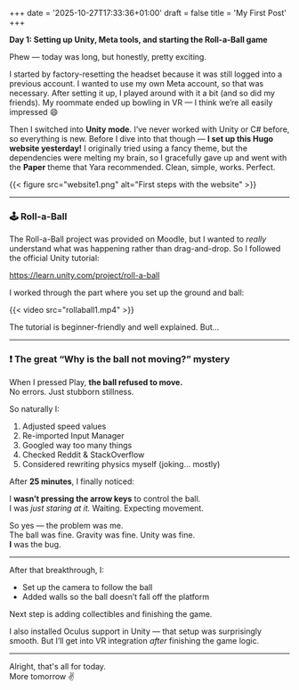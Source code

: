 +++
date = '2025-10-27T17:33:36+01:00'
draft = false
title = 'My First Post'
+++

**Day 1: Setting up Unity, Meta tools, and starting the Roll-a-Ball game**

Phew — today was long, but honestly, pretty exciting.

I started by factory-resetting the headset because it was still logged into a previous account. I wanted to use my own Meta account, so that was necessary. After setting it up, I played around with it a bit (and so did my friends). My roommate ended up bowling in VR — I think we’re all easily impressed 😄

Then I switched into **Unity mode**. I’ve never worked with Unity or C# before, so everything is new. Before I dive into that though — **I set up this Hugo website yesterday!** I originally tried using a fancy theme, but the dependencies were melting my brain, so I gracefully gave up and went with the **Paper** theme that Yara recommended. Clean, simple, works. Perfect.

{{< figure src="website1.png" alt="First steps with the website" >}}

---

### 🕹️ Roll-a-Ball

The Roll-a-Ball project was provided on Moodle, but I wanted to *really* understand what was happening rather than drag-and-drop. So I followed the official Unity tutorial:

https://learn.unity.com/project/roll-a-ball

I worked through the part where you set up the ground and ball:

{{< video src="rollaball1.mp4" >}}

The tutorial is beginner-friendly and well explained. But…

---

### ❗ The great “Why is the ball not moving?” mystery

When I pressed Play, **the ball refused to move.**  
No errors. Just stubborn stillness.

So naturally I:

1. Adjusted speed values  
2. Re-imported Input Manager  
3. Googled way too many things  
4. Checked Reddit & StackOverflow  
5. Considered rewriting physics myself (joking… mostly)

After **25 minutes**, I finally noticed:

I **wasn’t pressing the arrow keys** to control the ball.  
I was *just staring at it.* Waiting. Expecting movement.  

So yes — the problem was me.  
The ball was fine. Gravity was fine. Unity was fine.  
**I** was the bug.

---

After that breakthrough, I:

- Set up the camera to follow the ball
- Added walls so the ball doesn’t fall off the platform

Next step is adding collectibles and finishing the game.

I also installed Oculus support in Unity — that setup was surprisingly smooth. But I’ll get into VR integration *after* finishing the game logic.

---

Alright, that's all for today.  
More tomorrow ✌️
